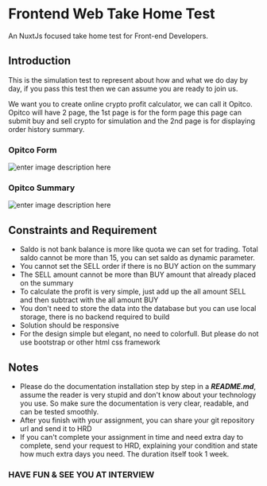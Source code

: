 # Frontend Web Take Home Test

An NuxtJs focused take home test for Front-end Developers.

Introduction
----
This is the simulation test to represent about how and what we do day by day, if you pass this test then we can assume you are ready to join us.

We want you to create online crypto profit calculator, we can call it Opitco. Opitco will have 2 page, the 1st page is for the form page this page can submit buy and sell crypto for simulation and the 2nd page is for displaying order history summary.

### Opitco Form
![enter image description here](https://i.ibb.co/sK311Wt/Screen-Shot-2020-12-11-at-01-01-15.png)

### Opitco Summary
![enter image description here](https://i.ibb.co/ZdRsmkb/Screen-Shot-2020-12-11-at-01-01-23.png)

## Constraints and Requirement
- Saldo is not bank balance is more like quota we can set for trading. Total saldo cannot be more than 15, you can set saldo as dynamic parameter. 
- You cannot set the SELL order if there is no BUY action on the summary
- The SELL amount cannot be more than BUY amount that already placed on the summary  
- To calculate the profit is very simple, just add up the all amount SELL and then subtract with the all amount BUY
- You don't need to store the data into the database but you can use local storage, there is no backend required to build
- Solution should be responsive
- For the design simple but elegant, no need to colorfull. But please do not use bootstrap or other html css framework


Notes
----
- Please do the documentation installation step by step in a ***README.md***, assume the reader is very stupid and don't know about your technology you use. So make sure the documentation is very clear, readable, and can be tested smoothly.
- After you finish with your assignment, you can share your git repository url and send it to HRD
- If you can't complete your assignment in time and need extra day to complete, send your request to HRD, 
explaining your condition and state how much extra days you need. The duration itself took 1 week.

### HAVE FUN & SEE YOU AT INTERVIEW

